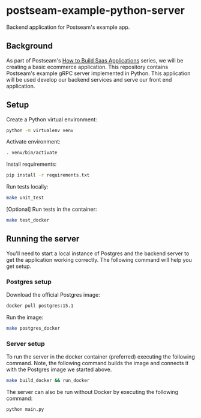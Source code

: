 # postseam-example-python-server

Backend application for Postseam's example app.

## Background

As part of Postseam's
[How to Build Saas Applications](https://blog.postseam.com/tag/how-to-build-saas-applications/) series, we will be
creating a basic ecommerce application. This repository contains Postseam's example gRPC server implemented in Python. This application will be used develop our backend services and serve our front end application.

## Setup

Create a Python virtual environment:

```bash
python -m virtualenv venv
```

Activate environment:

```bash
. venv/bin/activate
```

Install requirements:

```bash
pip install -r requirements.txt
```

Run tests locally:

```bash
make unit_test
```

[Optional] Run tests in the container:

```bash
make test_docker
```

## Running the server

You'll need to start a local instance of Postgres and the backend server to get the application working correctly. The following command will help you get setup.

### Postgres setup

Download the official Postgres image:

```bash
docker pull postgres:15.1
```

Run the image:

```bash
make postgres_docker
```

### Server setup

To run the server in the docker container (preferred) executing the following command.
Note, the following command builds the image and connects
it with the Postgres image we started above.

```bash
make build_docker && run_docker

```

The server can also be run without Docker by executing the following command:

```bash
python main.py

```
